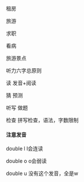 租房

旅游

求职

看病

旅游景点



听力六字总原则

读 发音+阅读

猜 预测

听写 做题

检查 拼写检查，语法，字数限制

#### 注意发音

double l l会连读

double o o会弱读

double u 没有这个发音，全是w